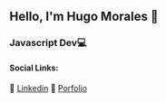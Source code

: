 ## Hello, I'm Hugo Morales 👋 
### Javascript Dev:computer:

#### Social Links:

📌  [Linkedin](https://www.linkedin.com/in/damdev/)
📌  [Porfolio](https://damdev.netlify.app/)

